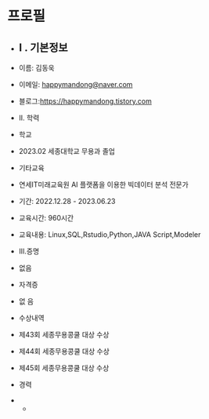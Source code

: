 # 프로필

- ## I . 기본정보
- 이름: 김동욱
- 이메일: happymandong@naver.com
- 블로그:https://happymandong.tistory.com

- II. 학력
- 학교
- 2023.02 세종대학교 무용과 졸업

- 기타교육
- 연세IT미래교육원 AI 플랫폼을 이용한 빅데이터 분석 전문가
- 기간: 2022.12.28 - 2023.06.23
- 교육시간: 960시간
- 교육내용: Linux,SQL,Rstudio,Python,JAVA Script,Modeler

- III.증명
- 없음

- 자격증 
- 없 음

- 수상내역 
- 제43회 세종무용콩쿨 대상 수상
- 제44회 세종무용콩쿨 대상 수상
- 제45회 세종무용콩쿨 대상 수상

- 경력 
- - 
